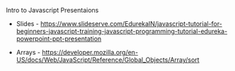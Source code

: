 Intro to Javascript Presentaions

- Slides - https://www.slideserve.com/EdurekaIN/javascript-tutorial-for-beginners-javascript-training-javascript-programming-tutorial-edureka-powerpoint-ppt-presentation

- Arrays - https://developer.mozilla.org/en-US/docs/Web/JavaScript/Reference/Global_Objects/Array/sort
